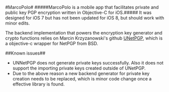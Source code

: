#MarcoPolo#
#####MarcoPolo is a mobile app that facilitates private and public key PGP encryption written in Objective-C for iOS.#####
It was designed for iOS 7 but has not been updated for iOS 8, but should work with minor edits.

The backend implementation that powers the encryption key generator and crypto functions relies on Marcin Krzyzanowski's github [UNetPGP](https://github.com/upnext/unnetpgp), which is a objective-c wrapper for NetPGP from BSD.

##Known issues##
*    UNNetPGP does not generate private keys successfully. Also it does not support the importing private keys created outside of UNetPGP.
*    Due to the above reason a new backend generator for private key creation needs to be replaced, which is minor code change once a effective library is found.
